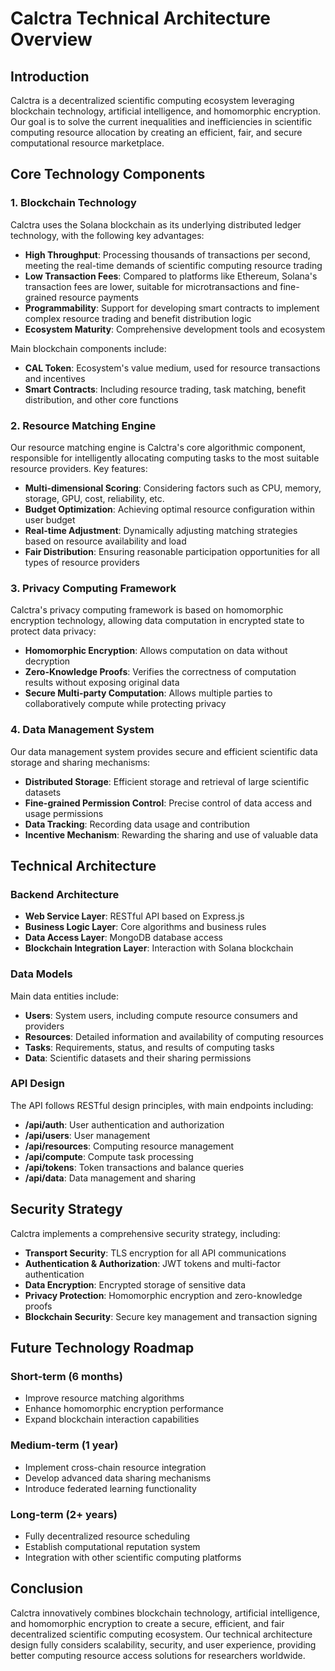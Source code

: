 # Calctra Technical Architecture Overview

## Introduction

Calctra is a decentralized scientific computing ecosystem leveraging blockchain technology, artificial intelligence, and homomorphic encryption. Our goal is to solve the current inequalities and inefficiencies in scientific computing resource allocation by creating an efficient, fair, and secure computational resource marketplace.

## Core Technology Components

### 1. Blockchain Technology

Calctra uses the Solana blockchain as its underlying distributed ledger technology, with the following key advantages:

- **High Throughput**: Processing thousands of transactions per second, meeting the real-time demands of scientific computing resource trading
- **Low Transaction Fees**: Compared to platforms like Ethereum, Solana's transaction fees are lower, suitable for microtransactions and fine-grained resource payments
- **Programmability**: Support for developing smart contracts to implement complex resource trading and benefit distribution logic
- **Ecosystem Maturity**: Comprehensive development tools and ecosystem

Main blockchain components include:

- **CAL Token**: Ecosystem's value medium, used for resource transactions and incentives
- **Smart Contracts**: Including resource trading, task matching, benefit distribution, and other core functions

### 2. Resource Matching Engine

Our resource matching engine is Calctra's core algorithmic component, responsible for intelligently allocating computing tasks to the most suitable resource providers. Key features:

- **Multi-dimensional Scoring**: Considering factors such as CPU, memory, storage, GPU, cost, reliability, etc.
- **Budget Optimization**: Achieving optimal resource configuration within user budget
- **Real-time Adjustment**: Dynamically adjusting matching strategies based on resource availability and load
- **Fair Distribution**: Ensuring reasonable participation opportunities for all types of resource providers

### 3. Privacy Computing Framework

Calctra's privacy computing framework is based on homomorphic encryption technology, allowing data computation in encrypted state to protect data privacy:

- **Homomorphic Encryption**: Allows computation on data without decryption
- **Zero-Knowledge Proofs**: Verifies the correctness of computation results without exposing original data
- **Secure Multi-party Computation**: Allows multiple parties to collaboratively compute while protecting privacy

### 4. Data Management System

Our data management system provides secure and efficient scientific data storage and sharing mechanisms:

- **Distributed Storage**: Efficient storage and retrieval of large scientific datasets
- **Fine-grained Permission Control**: Precise control of data access and usage permissions
- **Data Tracking**: Recording data usage and contribution
- **Incentive Mechanism**: Rewarding the sharing and use of valuable data

## Technical Architecture

### Backend Architecture

- **Web Service Layer**: RESTful API based on Express.js
- **Business Logic Layer**: Core algorithms and business rules
- **Data Access Layer**: MongoDB database access
- **Blockchain Integration Layer**: Interaction with Solana blockchain

### Data Models

Main data entities include:

- **Users**: System users, including compute resource consumers and providers
- **Resources**: Detailed information and availability of computing resources
- **Tasks**: Requirements, status, and results of computing tasks
- **Data**: Scientific datasets and their sharing permissions

### API Design

The API follows RESTful design principles, with main endpoints including:

- **/api/auth**: User authentication and authorization
- **/api/users**: User management
- **/api/resources**: Computing resource management
- **/api/compute**: Compute task processing
- **/api/tokens**: Token transactions and balance queries
- **/api/data**: Data management and sharing

## Security Strategy

Calctra implements a comprehensive security strategy, including:

- **Transport Security**: TLS encryption for all API communications
- **Authentication & Authorization**: JWT tokens and multi-factor authentication
- **Data Encryption**: Encrypted storage of sensitive data
- **Privacy Protection**: Homomorphic encryption and zero-knowledge proofs
- **Blockchain Security**: Secure key management and transaction signing

## Future Technology Roadmap

### Short-term (6 months)

- Improve resource matching algorithms
- Enhance homomorphic encryption performance
- Expand blockchain interaction capabilities

### Medium-term (1 year)

- Implement cross-chain resource integration
- Develop advanced data sharing mechanisms
- Introduce federated learning functionality

### Long-term (2+ years)

- Fully decentralized resource scheduling
- Establish computational reputation system
- Integration with other scientific computing platforms

## Conclusion

Calctra innovatively combines blockchain technology, artificial intelligence, and homomorphic encryption to create a secure, efficient, and fair decentralized scientific computing ecosystem. Our technical architecture design fully considers scalability, security, and user experience, providing better computing resource access solutions for researchers worldwide. 